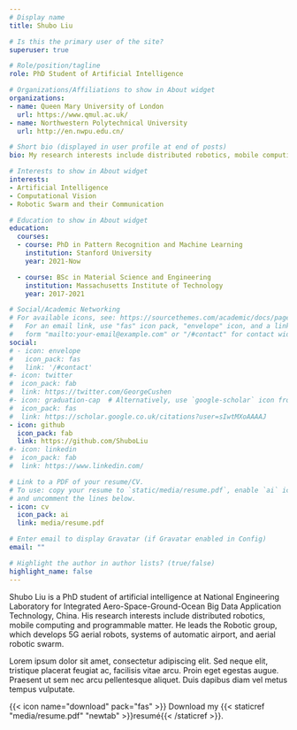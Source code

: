 ```yaml
---
# Display name
title: Shubo Liu

# Is this the primary user of the site?
superuser: true

# Role/position/tagline
role: PhD Student of Artificial Intelligence

# Organizations/Affiliations to show in About widget
organizations:
- name: Queen Mary University of London
  url: https://www.qmul.ac.uk/
- name: Northwestern Polytechnical University 
  url: http://en.nwpu.edu.cn/

# Short bio (displayed in user profile at end of posts)
bio: My research interests include distributed robotics, mobile computing and programmable matter.

# Interests to show in About widget
interests:
- Artificial Intelligence
- Computational Vision
- Robotic Swarm and their Communication

# Education to show in About widget
education:
  courses:
  - course: PhD in Pattern Recognition and Machine Learning
    institution: Stanford University
    year: 2021-Now

  - course: BSc in Material Science and Engineering
    institution: Massachusetts Institute of Technology
    year: 2017-2021

# Social/Academic Networking
# For available icons, see: https://sourcethemes.com/academic/docs/page-builder/#icons
#   For an email link, use "fas" icon pack, "envelope" icon, and a link in the
#   form "mailto:your-email@example.com" or "/#contact" for contact widget.
social:
# - icon: envelope
#   icon_pack: fas
#   link: '/#contact'
#- icon: twitter
#  icon_pack: fab
#  link: https://twitter.com/GeorgeCushen
#- icon: graduation-cap  # Alternatively, use `google-scholar` icon from `ai` icon pack
#  icon_pack: fas
#  link: https://scholar.google.co.uk/citations?user=sIwtMXoAAAAJ
- icon: github
  icon_pack: fab
  link: https://github.com/ShuboLiu
#- icon: linkedin
#  icon_pack: fab
#  link: https://www.linkedin.com/

# Link to a PDF of your resume/CV.
# To use: copy your resume to `static/media/resume.pdf`, enable `ai` icons in `params.toml`, 
# and uncomment the lines below.
- icon: cv
  icon_pack: ai
  link: media/resume.pdf

# Enter email to display Gravatar (if Gravatar enabled in Config)
email: ""

# Highlight the author in author lists? (true/false)
highlight_name: false
---
```


Shubo Liu is a PhD student of artificial intelligence at National Engineering Laboratory for Integrated Aero-Space-Ground-Ocean Big Data Application Technology, China. His research interests include distributed robotics, mobile computing and programmable matter. He leads the Robotic group, which develops 5G aerial robots, systems of automatic airport, and aerial robotic swarm.

Lorem ipsum dolor sit amet, consectetur adipiscing elit. Sed neque elit, tristique placerat feugiat ac, facilisis vitae arcu. Proin eget egestas augue. Praesent ut sem nec arcu pellentesque aliquet. Duis dapibus diam vel metus tempus vulputate.

{{< icon name="download" pack="fas" >}} Download my {{< staticref "media/resume.pdf" "newtab" >}}resumé{{< /staticref >}}.
